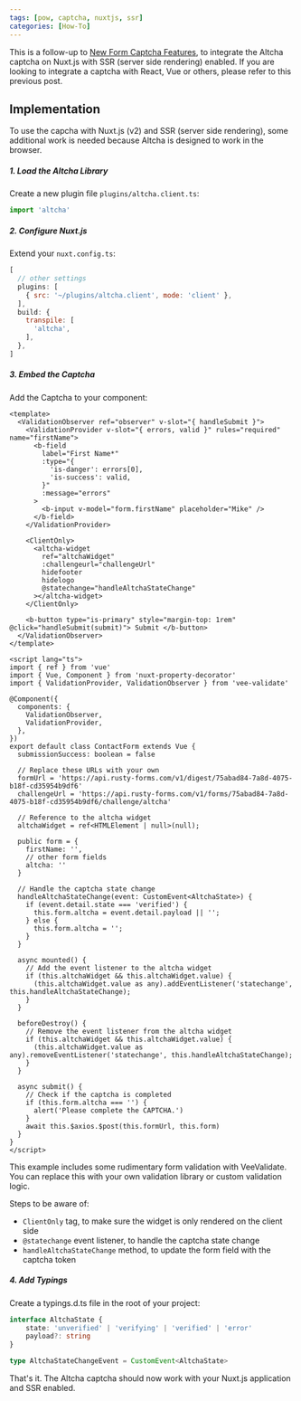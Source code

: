 ```yaml
---
tags: [pow, captcha, nuxtjs, ssr]
categories: [How-To]
---
```


This is a follow-up to [New Form Captcha Features](/posts/new-form-captcha-features/), to integrate the Altcha captcha on Nuxt.js with SSR (server side rendering) enabled. If you are looking to integrate a captcha with React, Vue or others, please refer to this previous post.

## Implementation

To use the capcha with Nuxt.js (v2) and SSR (server side rendering), some additional work is needed because Altcha is designed to work in the browser.

##### 1. Load the Altcha Library

Create a new plugin file `plugins/altcha.client.ts`:

```js
import 'altcha'
```

##### 2. Configure Nuxt.js

Extend your `nuxt.config.ts`:

```js
[
  // other settings
  plugins: [
    { src: '~/plugins/altcha.client', mode: 'client' },
  ],
  build: {
    transpile: [
      'altcha',
    ],
  },
]
```

##### 3. Embed the Captcha

Add the Captcha to your component:

```vue
<template>
  <ValidationObserver ref="observer" v-slot="{ handleSubmit }">
    <ValidationProvider v-slot="{ errors, valid }" rules="required" name="firstName">
      <b-field
        label="First Name*"
        :type="{
          'is-danger': errors[0],
          'is-success': valid,
        }"
        :message="errors"
      >
        <b-input v-model="form.firstName" placeholder="Mike" />
      </b-field>
    </ValidationProvider>

    <ClientOnly>
      <altcha-widget
        ref="altchaWidget"
        :challengeurl="challengeUrl"
        hidefooter
        hidelogo
        @statechange="handleAltchaStateChange"
      ></altcha-widget>
    </ClientOnly>

    <b-button type="is-primary" style="margin-top: 1rem" @click="handleSubmit(submit)"> Submit </b-button>
  </ValidationObserver>
</template>

<script lang="ts">
import { ref } from 'vue'
import { Vue, Component } from 'nuxt-property-decorator'
import { ValidationProvider, ValidationObserver } from 'vee-validate'

@Component({
  components: {
    ValidationObserver,
    ValidationProvider,
  },
})
export default class ContactForm extends Vue {
  submissionSuccess: boolean = false

  // Replace these URLs with your own
  formUrl = 'https://api.rusty-forms.com/v1/digest/75abad84-7a8d-4075-b18f-cd35954b9df6'
  challengeUrl = 'https://api.rusty-forms.com/v1/forms/75abad84-7a8d-4075-b18f-cd35954b9df6/challenge/altcha'

  // Reference to the altcha widget
  altchaWidget = ref<HTMLElement | null>(null);

  public form = {
    firstName: '',
    // other form fields
    altcha: ''
  }

  // Handle the captcha state change
  handleAltchaStateChange(event: CustomEvent<AltchaState>) {
    if (event.detail.state === 'verified') {
      this.form.altcha = event.detail.payload || '';
    } else {
      this.form.altcha = '';
    }
  }
  
  async mounted() {
    // Add the event listener to the altcha widget
    if (this.altchaWidget && this.altchaWidget.value) {
      (this.altchaWidget.value as any).addEventListener('statechange', this.handleAltchaStateChange);
    }
  }

  beforeDestroy() {
    // Remove the event listener from the altcha widget
    if (this.altchaWidget && this.altchaWidget.value) {
      (this.altchaWidget.value as any).removeEventListener('statechange', this.handleAltchaStateChange);
    }
  }

  async submit() {
    // Check if the captcha is completed
    if (this.form.altcha === '') {
      alert('Please complete the CAPTCHA.')
    }
    await this.$axios.$post(this.formUrl, this.form)
  }
}
</script>
```

This example includes some rudimentary form validation with VeeValidate. You can replace this with your own validation library or custom validation logic.

Steps to be aware of:

- `ClientOnly` tag, to make sure the widget is only rendered on the client side
- `@statechange` event listener, to handle the captcha state change
- `handleAltchaStateChange` method, to update the form field with the captcha token

##### 4. Add Typings

Create a typings.d.ts file in the root of your project:

```ts
interface AltchaState {
	state: 'unverified' | 'verifying' | 'verified' | 'error'
	payload?: string
}

type AltchaStateChangeEvent = CustomEvent<AltchaState>
```

That's it. The Altcha captcha should now work with your Nuxt.js application and SSR enabled.